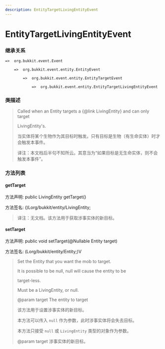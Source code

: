 ```yaml
---
description: EntityTargetLivingEntityEvent
---
```


# EntityTargetLivingEntityEvent

### 继承关系

    =>  org.bukkit.event.Event

        =>  org.bukkit.event.entity.EntityEvent

            =>  org.bukkit.event.entity.EntityTargetEvent

                =>  org.bukkit.event.entity.EntityTargetLivingEntityEvent

### 类描述

> Called when an Entity targets a {@link LivingEntity} and can only target
>
> LivingEntity's.
>
> 当实体将某个生物作为其目标时触发。只有目标是生物（有生命实体）时才会触发本事件。
>
> 译注：本文档后半句不知所云。其意当为“如果目标是无生命实体，则不会触发本事件”。

### 方法列表

#### getTarget

方法声明: public LivingEntity getTarget()

方法签名: ()Lorg/bukkit/entity/LivingEntity;

> 译注：无文档。该方法用于获取涉事实体的新目标。

#### setTarget

方法声明: public void setTarget(@Nullable Entity target)

方法签名: (Lorg/bukkit/entity/Entity;)V

> Set the Entity that you want the mob to target.
>
> <p>
>
> It is possible to be null, null will cause the entity to be
>
> target-less.
>
> <p>
>
> Must be a LivingEntity, or null.
>
> @param target The entity to target
>
> 该方法用于设置涉事实体的新目标。
>
> 本方法可以传入 `null` 作为参数，此时涉事实体将会失去目标。
>
> 本方法只接受 `null` 或 `LivingEntity` 类型的对象作为参数。
>
> @param target 涉事实体的新目标。